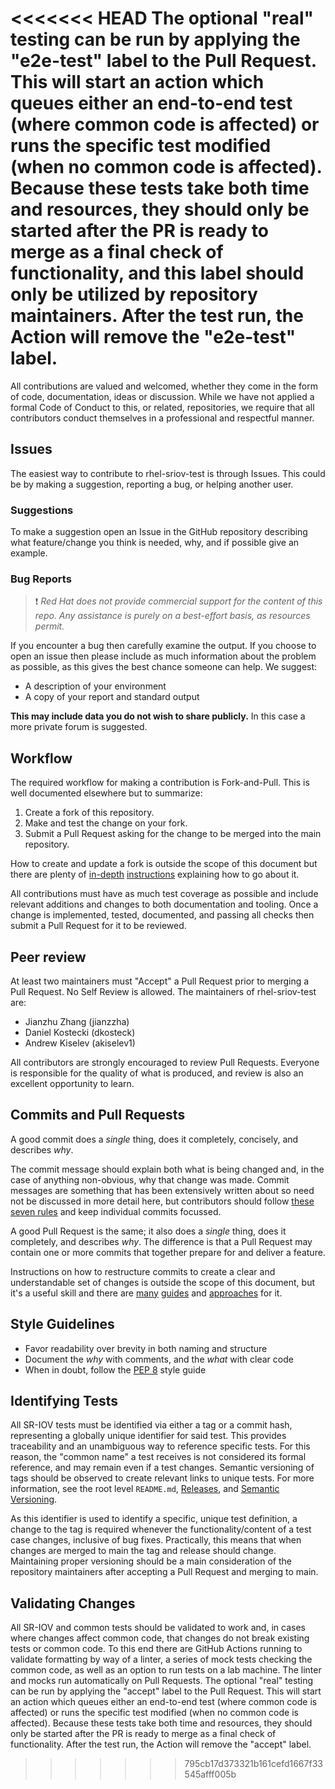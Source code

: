 
<<<<<<< HEAD
The optional "real" testing can be run by applying the "e2e-test" label to the Pull Request. This will start an action which queues either an end-to-end test (where common code is affected) or runs the specific test modified (when no common code is affected). Because these tests take both time and resources, they should only be started after the PR is ready to merge as a final check of functionality, and this label should only be utilized by repository maintainers. After the test run, the Action will remove the "e2e-test" label.
=======
All contributions are valued and welcomed, whether they come in the form of code, documentation, ideas or discussion.
While we have not applied a formal Code of Conduct to this, or related, repositories, we require that all contributors
conduct themselves in a professional and respectful manner.

## Issues

The easiest way to contribute to rhel-sriov-test is through Issues. This could be by making a suggestion, reporting a
bug, or helping another user.

### Suggestions

To make a suggestion open an Issue in the GitHub repository describing what feature/change you think is needed, why, and
if possible give an example.

### Bug Reports

> ❗ _Red Hat does not provide commercial support for the content of this repo. Any assistance is purely on a best-effort basis, as resources permit._

If you encounter a bug then carefully examine the output. If you choose to open an issue then please include as much
information about the problem as possible, as this gives the best chance someone can help. We suggest:

- A description of your environment
- A copy of your report and standard output

**This may include data you do not wish to share publicly.** In this case a more private forum is suggested.

## Workflow

The required workflow for making a contribution is Fork-and-Pull. This is well documented elsewhere but to summarize:

1. Create a fork of this repository.
1. Make and test the change on your fork.
1. Submit a Pull Request asking for the change to be merged into the main repository.

How to create and update a fork is outside the scope of this document but there are plenty of
[in-depth](https://gist.github.com/Chaser324/ce0505fbed06b947d962)
[instructions](https://reflectoring.io/github-fork-and-pull/) explaining how to go about it.

All contributions must have as much test coverage as possible and include relevant additions and changes to both
documentation and tooling. Once a change is implemented, tested, documented, and passing all checks then submit a Pull
Request for it to be reviewed.

## Peer review

At least two maintainers must "Accept" a Pull Request prior to merging a Pull Request. No Self Review is allowed. The
maintainers of rhel-sriov-test are:

- Jianzhu Zhang (jianzzha)
- Daniel Kostecki (dkosteck)
- Andrew Kiselev (akiselev1)

All contributors are strongly encouraged to review Pull Requests. Everyone is responsible for the quality of what is
produced, and review is also an excellent opportunity to learn.

## Commits and Pull Requests

A good commit does a *single* thing, does it completely, concisely, and describes *why*.

The commit message should explain both what is being changed and, in the case of anything non-obvious, why that change
was made. Commit messages are something that has been extensively written about so need not be discussed in more detail
here, but contributors should follow [these seven rules](https://chris.beams.io/posts/git-commit/#seven-rules) and keep
individual commits focussed.

A good Pull Request is the same; it also does a *single* thing, does it completely, and describes *why*. The difference
is that a Pull Request may contain one or more commits that together prepare for and deliver a feature.

Instructions on how to restructure commits to create a clear and understandable set of changes is outside the scope of
this document, but it's a useful skill and there are [many](https://thoughtbot.com/blog/autosquashing-git-commits)
[guides](https://git-scm.com/docs/git-rebase) and [approaches](https://nuclearsquid.com/writings/git-add/) for it.

## Style Guidelines

- Favor readability over brevity in both naming and structure
- Document the _why_ with comments, and the _what_ with clear code
- When in doubt, follow the [PEP 8](https://peps.python.org/pep-0008/) style guide

## Identifying Tests

All SR-IOV tests must be identified via either a tag or a commit hash, representing a globally unique identifier for said test. This provides traceability and an unambiguous way to
reference specific tests. For this reason, the "common name" a test receives is not considered its formal reference, and may
remain even if a test changes. Semantic versioning of tags should be observed to create relevant links to unique tests. For more information, see the root level `README.md`, [Releases](https://docs.github.com/en/repositories/releasing-projects-on-github/managing-releases-in-a-repository), and [Semantic Versioning](https://semver.org/).

As this identifier is used to identify a specific, unique test definition, a change to the tag is required whenever the functionality/content of a test case changes, inclusive of bug fixes. Practically, this means that when changes are merged to main the tag and release should change. Maintaining proper versioning should be a main consideration of the repository maintainers after accepting a Pull Request and merging to main.

## Validating Changes

All SR-IOV and common tests should be validated to work and, in cases where changes affect common code, that changes do not break existing tests or common code. To this end there are GitHub Actions running to validate formatting by way of a linter, a series of mock tests checking the common code, as well as an option to run tests on a lab machine. The linter and mocks run automatically on Pull Requests. The optional "real" testing can be run by applying the "accept" label to the Pull Request. This will start an action which queues either an end-to-end test (where common code is affected) or runs the specific test modified (when no common code is affected). Because these tests take both time and resources, they should only be started after the PR is ready to merge as a final check of functionality. After the test run, the Action will remove the "accept" label.
>>>>>>> 795cb17d373321b161cefd1667f33545afff005b
